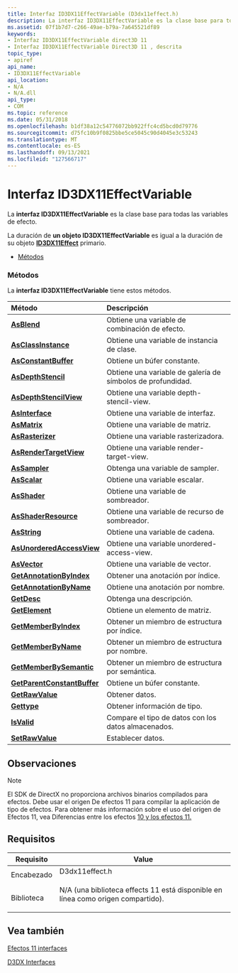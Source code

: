```yaml
---
title: Interfaz ID3DX11EffectVariable (D3dx11effect.h)
description: La interfaz ID3DX11EffectVariable es la clase base para todas las variables de efecto. La duración de un objeto ID3DX11EffectVariable es igual a la duración de su objeto ID3DX11Effect primario.
ms.assetid: 07f1b7d7-c266-49ae-b79a-7a645521df89
keywords:
- Interfaz ID3DX11EffectVariable direct3D 11
- Interfaz ID3DX11EffectVariable Direct3D 11 , descrita
topic_type:
- apiref
api_name:
- ID3DX11EffectVariable
api_location:
- N/A
- N/A.dll
api_type:
- COM
ms.topic: reference
ms.date: 05/31/2018
ms.openlocfilehash: b1df38a12c54776072bb922ffc4cd5bcd0d79776
ms.sourcegitcommit: d75fc10b9f0825bbe5ce5045c90d4045e3c53243
ms.translationtype: MT
ms.contentlocale: es-ES
ms.lasthandoff: 09/13/2021
ms.locfileid: "127566717"
---
```

# <a name="id3dx11effectvariable-interface"></a>Interfaz ID3DX11EffectVariable

La **interfaz ID3DX11EffectVariable** es la clase base para todas las variables de efecto.

La duración de **un objeto ID3DX11EffectVariable** es igual a la duración de su objeto [**ID3DX11Effect**](id3dx11effect.md) primario.

-   [Métodos](#methods)

### <a name="methods"></a>Métodos

La **interfaz ID3DX11EffectVariable** tiene estos métodos.



| Método                                                                           | Descripción                                            |
|:---------------------------------------------------------------------------------|:-------------------------------------------------------|
| [**AsBlend**](id3dx11effectvariable-asblend.md)                                 | Obtiene una variable de combinación de efecto.<br/>                |
| [**AsClassInstance**](id3dx11effectvariable-asclassinstance.md)                 | Obtiene una variable de instancia de clase.<br/>              |
| [**AsConstantBuffer**](id3dx11effectvariable-asconstantbuffer.md)               | Obtiene un búfer constante.<br/>                      |
| [**AsDepthStencil**](id3dx11effectvariable-asdepthstencil.md)                   | Obtiene una variable de galería de símbolos de profundidad.<br/>               |
| [**AsDepthStencilView**](id3dx11effectvariable-asdepthstencilview.md)           | Obtiene una variable depth-stencil-view.<br/>          |
| [**AsInterface**](id3dx11effectvariable-asinterface.md)                         | Obtiene una variable de interfaz.<br/>                  |
| [**AsMatrix**](id3dx11effectvariable-asmatrix.md)                               | Obtiene una variable de matriz.<br/>                      |
| [**AsRasterizer**](id3dx11effectvariable-asrasterizer.md)                       | Obtiene una variable rasterizadora.<br/>                  |
| [**AsRenderTargetView**](id3dx11effectvariable-asrendertargetview.md)           | Obtiene una variable render-target-view.<br/>          |
| [**AsSampler**](id3dx11effectvariable-assampler.md)                             | Obtenga una variable de sampler.<br/>                     |
| [**AsScalar**](id3dx11effectvariable-asscalar.md)                               | Obtiene una variable escalar.<br/>                      |
| [**AsShader**](id3dx11effectvariable-asshader.md)                               | Obtiene una variable de sombreador.<br/>                      |
| [**AsShaderResource**](id3dx11effectvariable-asshaderresource.md)               | Obtiene una variable de recurso de sombreador.<br/>             |
| [**AsString**](id3dx11effectvariable-asstring.md)                               | Obtiene una variable de cadena.<br/>                      |
| [**AsUnorderedAccessView**](id3dx11effectvariable-asunorderedaccessview.md)     | Obtiene una variable unordered-access-view.<br/>      |
| [**AsVector**](id3dx11effectvariable-asvector.md)                               | Obtiene una variable de vector.<br/>                      |
| [**GetAnnotationByIndex**](id3dx11effectvariable-getannotationbyindex.md)       | Obtener una anotación por índice.<br/>                 |
| [**GetAnnotationByName**](id3dx11effectvariable-getannotationbyname.md)         | Obtiene una anotación por nombre.<br/>                  |
| [**GetDesc**](id3dx11effectvariable-getdesc.md)                                 | Obtenga una descripción.<br/>                          |
| [**GetElement**](id3dx11effectvariable-getelement.md)                           | Obtiene un elemento de matriz.<br/>                       |
| [**GetMemberByIndex**](id3dx11effectvariable-getmemberbyindex.md)               | Obtener un miembro de estructura por índice.<br/>            |
| [**GetMemberByName**](id3dx11effectvariable-getmemberbyname.md)                 | Obtener un miembro de estructura por nombre.<br/>             |
| [**GetMemberBySemantic**](id3dx11effectvariable-getmemberbysemantic.md)         | Obtener un miembro de estructura por semántica.<br/>         |
| [**GetParentConstantBuffer**](id3dx11effectvariable-getparentconstantbuffer.md) | Obtiene un búfer constante.<br/>                      |
| [**GetRawValue**](id3dx11effectvariable-getrawvalue.md)                         | Obtener datos.<br/>                                   |
| [**Gettype**](id3dx11effectvariable-gettype.md)                                 | Obtener información de tipo.<br/>                       |
| [**IsValid**](id3dx11effectvariable-isvalid.md)                                 | Compare el tipo de datos con los datos almacenados.<br/> |
| [**SetRawValue**](id3dx11effectvariable-setrawvalue.md)                         | Establecer datos.<br/>                                   |



 

## <a name="remarks"></a>Observaciones

> [!Note]  
> El SDK de DirectX no proporciona archivos binarios compilados para efectos. Debe usar el origen De efectos 11 para compilar la aplicación de tipo de efectos. Para obtener más información sobre el uso del origen de Efectos 11, vea Diferencias entre los efectos [10 y los efectos 11.](d3d11-graphics-programming-guide-effects-differences.md)

 

## <a name="requirements"></a>Requisitos



| Requisito | Value |
|--------------------|----------------------------------------------------------------------------------------------------------------------------------------------|
| Encabezado<br/>  | <dl> <dt>D3dx11effect.h</dt> </dl>                                                    |
| Biblioteca<br/> | <dl> <dt>N/A (una biblioteca effects 11 está disponible en línea como origen compartido).</dt> </dl> |



## <a name="see-also"></a>Vea también

<dl> <dt>

[Efectos 11 interfaces](d3d11-graphics-reference-effects11-interfaces.md)
</dt> <dt>

[D3DX Interfaces](d3d11-graphics-reference-d3dx11-interfaces.md)
</dt> </dl>

 

 





